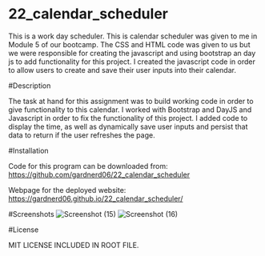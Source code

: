# 22_calendar_scheduler

This is a work day scheduler.
This is calendar scheduler was given to me in Module 5 of our bootcamp. The CSS and HTML code was given to us but we were responsible for creating the javascript and using bootstrap an day js to add functionality for this project. I created the javascript code in order to allow users to create and save their user inputs into their calendar.

#Description

The task at hand for this assignment was to build working code in order to give functionality to this calendar. I worked with Bootstrap and DayJS and Javascript in order to fix the functionality of this project. I added code to display the time, as well as dynamically save user inputs and persist that data to return if the user refreshes the page.

#Installation

Code for this program can be downloaded from: https://github.com/gardnerd06/22_calendar_scheduler

Webpage for the deployed website: https://gardnerd06.github.io/22_calendar_scheduler/

#Screenshots
![Screenshot (15)](https://user-images.githubusercontent.com/115792714/209735817-76415184-46c7-40a6-a46e-4394d9884110.png)
![Screenshot (16)](https://user-images.githubusercontent.com/115792714/209735822-41787994-9d58-48b8-8b08-644eefcf5b84.png)

#License

MIT LICENSE INCLUDED IN ROOT FILE.
